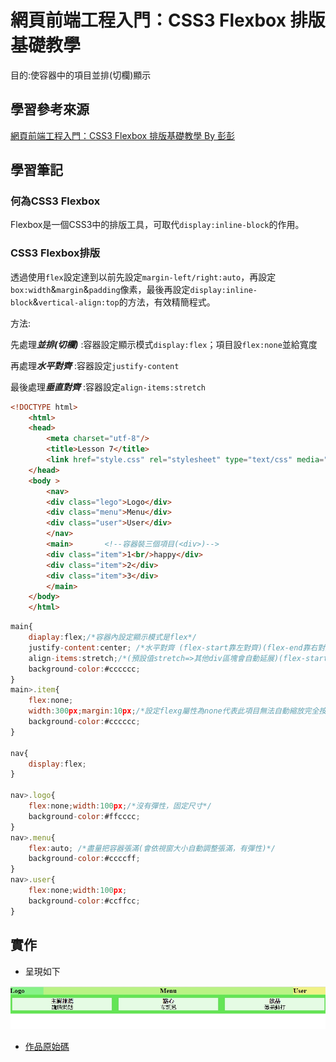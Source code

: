 # 網頁前端工程入門：CSS3 Flexbox 排版基礎教學

目的:使容器中的項目並排(切欄)顯示

## 學習參考來源

[網頁前端工程入門：CSS3 Flexbox 排版基礎教學 By 彭彭](https://www.youtube.com/watch?v=CB-s9s1-r7Q&list=PL-g0fdC5RMbpqZ0bmvJTgVTS4tS3txRVp&index=7)

## 學習筆記

### 何為CSS3 Flexbox

Flexbox是一個CSS3中的排版工具，可取代`display:inline-block`的作用。

### CSS3 Flexbox排版

透過使用`flex`設定達到以前先設定`margin-left/right:auto`，再設定`box:width`&`margin`&`padding`像素，最後再設定`display:inline-block`&`vertical-align:top`的方法，有效精簡程式。

方法:

先處理***並排(切欄)*** :容器設定顯示模式`display:flex`；項目設`flex:none`並給寬度

再處理***水平對齊*** :容器設定`justify-content`

最後處理***垂直對齊*** :容器設定`align-items:stretch`

```html
<!DOCTYPE html>
    <html>
    <head>
        <meta charset="utf-8"/>
        <title>Lesson 7</title>
        <link href="style.css" rel="stylesheet" type="text/css" media="all"/>
    </head>
    <body >
        <nav>
        <div class="lego">Logo</div>
        <div class="menu">Menu</div>
        <div class="user">User</div>
        </nav>
        <main>       <!--容器裝三個項目(<div>)-->
        <div class="item">1<br/>happy</div>
        <div class="item">2</div>
        <div class="item">3</div>
        </main>
    </body>
    </html>
```

```javascript
main{
    diaplay:flex;/*容器內設定顯示模式是flex*/
    justify-content:center; /*水平對齊 (flex-start靠左對齊)(flex-end靠右對齊)*/
    align-items:stretch;/*(預設值stretch=>其他div區塊會自動延展)(flex-start垂直對齊靠上)(flex-end垂直對齊靠下)*/
    background-color:#cccccc;
}
main>.item{
    flex:none;
    width:300px;margin:10px;/*設定flexg屬性為none代表此項目無法自動縮放完全按我們給的設定width:300px;margin:10px顯示=>並排*/
    background-color:#cccccc;
}

nav{
    display:flex;
}

nav>.logo{
    flex:none;width:100px;/*沒有彈性，固定尺寸*/
    background-color:#ffcccc;
}
nav>.menu{
    flex:auto; /*盡量把容器張滿(會依視窗大小自動調整張滿，有彈性)*/
    background-color:#ccccff;
}
nav>.user{
    flex:none;width:100px;
    background-color:#ccffcc;
}
```

## 實作

- 呈現如下

![作品](./images/1598204009228.jpg)

- [作品原始碼](./homework/training7.html)
